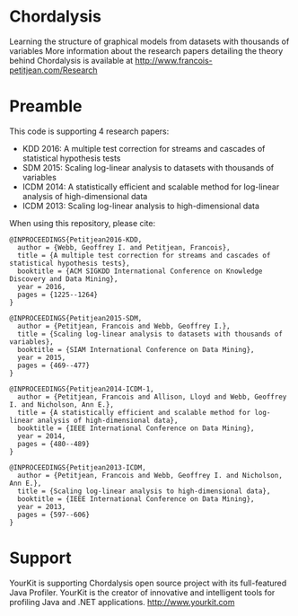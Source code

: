 # Chordalysis
Learning the structure of graphical models from datasets with thousands of variables
More information about the research papers detailing the theory behind Chordalysis is available at http://www.francois-petitjean.com/Research

# Preamble

This code is supporting 4 research papers:
* KDD 2016: A multiple test correction for streams and cascades of statistical hypothesis tests
* SDM 2015: Scaling log-linear analysis to datasets with thousands of variables
* ICDM 2014: A statistically efficient and scalable method for log-linear analysis of high-dimensional data
* ICDM 2013: Scaling log-linear analysis to high-dimensional data

When using this repository, please cite:
```
@INPROCEEDINGS{Petitjean2016-KDD,
  author = {Webb, Geoffrey I. and Petitjean, Francois},
  title = {A multiple test correction for streams and cascades of statistical hypothesis tests},
  booktitle = {ACM SIGKDD International Conference on Knowledge Discovery and Data Mining},
  year = 2016,
  pages = {1225--1264}
}

@INPROCEEDINGS{Petitjean2015-SDM,
  author = {Petitjean, Francois and Webb, Geoffrey I.},
  title = {Scaling log-linear analysis to datasets with thousands of variables},
  booktitle = {SIAM International Conference on Data Mining},
  year = 2015,
  pages = {469--477}
}

@INPROCEEDINGS{Petitjean2014-ICDM-1,
  author = {Petitjean, Francois and Allison, Lloyd and Webb, Geoffrey I. and Nicholson, Ann E.},
  title = {A statistically efficient and scalable method for log-linear analysis of high-dimensional data},
  booktitle = {IEEE International Conference on Data Mining},
  year = 2014,
  pages = {480--489}
}

@INPROCEEDINGS{Petitjean2013-ICDM,
  author = {Petitjean, Francois and Webb, Geoffrey I. and Nicholson, Ann E.},
  title = {Scaling log-linear analysis to high-dimensional data},
  booktitle = {IEEE International Conference on Data Mining},
  year = 2013, 
  pages = {597--606}
}
```

# Support
YourKit is supporting Chordalysis open source project with its full-featured Java Profiler.
YourKit is the creator of innovative and intelligent tools for profiling Java and .NET applications. http://www.yourkit.com 

